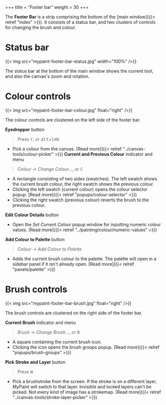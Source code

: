 +++
title = "Footer bar"
weight = 30
+++

The **Footer Bar** is a strip comprising the bottom of the [main window]({{< relref "index" >}}). It
consists of a status bar, and two clusters of controls for changing the brush and colour.

# Status bar
{{< img src="mypaint-footer-bar-status.jpg" width="100%" />}}

The status bar at the bottom of the main window shows the current tool, and also the canvas's zoom and rotation.

# Colour controls

{{< img src="mypaint-footer-bar-colour.jpg" float="right" />}}

The colour controls are clustered on the left side of the footer bar.

**Eyedropper** button
> Press <kbd>r</kbd>, or <kbd>alt</kbd>+<kbd>lmb</kbd>
- Pick a colour from the canvas. [Read more]({{< relref "../canvas-tools/colour-picker" >}})
**Current and Previous Colour** indicator and menu
> *Colour → Change Colour…*, or <kbd>C</kbd>
- A rectangle consisting of two sides (swatches). The left swatch shows the current brush colour, the right swatch shows
the previous colour. 
- Clicking the left swatch (current colour) opens the colour selector popup. [Read more]({{< relref
"popups/colour-selector" >}})
- Clicking the right swatch (previous colour) reverts the brush to the previous colour.

**Edit Colour Details** button 
- Open the *Set Current Colour* popup window for inputting numeric colour values. [Read more]({{< relref "../painting/colour/numeric-values" >}})

**Add Colour to Palette** button
> *Colour → Add Colour to Palette*
- Adds the current brush colour to the palette. The palette will open in a sidebar panel if it isn't already open. [Read
more]({{< relref "panels/palette" >}})

# Brush controls
{{< img src="mypaint-footer-bar-brush.jpg" float="right" />}}

The brush controls are clustered on the right side of the footer bar.

**Current Brush** indicator and menu
> *Brush → Change Brush…*, or <kbd>B</kbd>
- A square containing the current brush icon.
- Clicking the icon opens the brush groups popup. [Read more]({{< relref "popups/brush-groups" >}})

**Pick Stroke and Layer** button
> Press <kbd>W</kbd>
- Pick a brushstroke from the screen. If the stroke is on a different layer, MyPaint will switch to that layer.
Invisible and locked layers can't be picked. Not every kind of image has a strokemap. [Read more]({{< relref
"../canvas-tools/stroke-layer-picker" >}})
